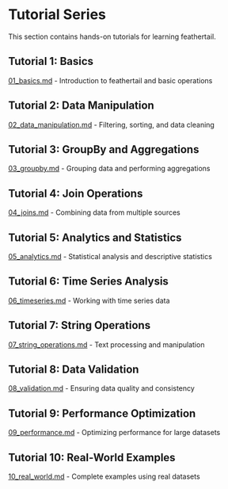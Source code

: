 # Tutorial Series

This section contains hands-on tutorials for learning feathertail.

## Tutorial 1: Basics
[01_basics.md](01_basics.md) - Introduction to feathertail and basic operations

## Tutorial 2: Data Manipulation
[02_data_manipulation.md](02_data_manipulation.md) - Filtering, sorting, and data cleaning

## Tutorial 3: GroupBy and Aggregations
[03_groupby.md](03_groupby.md) - Grouping data and performing aggregations

## Tutorial 4: Join Operations
[04_joins.md](04_joins.md) - Combining data from multiple sources

## Tutorial 5: Analytics and Statistics
[05_analytics.md](05_analytics.md) - Statistical analysis and descriptive statistics

## Tutorial 6: Time Series Analysis
[06_timeseries.md](06_timeseries.md) - Working with time series data

## Tutorial 7: String Operations
[07_string_operations.md](07_string_operations.md) - Text processing and manipulation

## Tutorial 8: Data Validation
[08_validation.md](08_validation.md) - Ensuring data quality and consistency

## Tutorial 9: Performance Optimization
[09_performance.md](09_performance.md) - Optimizing performance for large datasets

## Tutorial 10: Real-World Examples
[10_real_world.md](10_real_world.md) - Complete examples using real datasets
